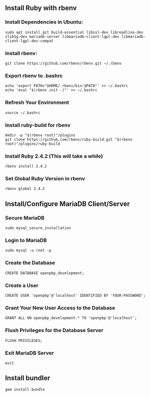 ## Install Ruby with rbenv
### Install Dependencies in Ubuntu:

```
sudo apt install git build-essential libssl-dev libreadline-dev zlib1g-dev mariadb-server libmariadb-client-lgpl-dev libmariadb-client-lgpl-dev-compat
```

### Install rbenv:
```
git clone https://github.com/rbenv/rbenv.git ~/.rbenv
```

### Export rbenv to .bashrc

```
echo 'export PATH="$HOME/.rbenv/bin:$PATH"' >> ~/.bashrc
echo 'eval "$(rbenv init -)"' >> ~/.bashrc
```

### Refresh Your Environment
```
source ~/.bashrc
```

### Install ruby-build for rbenv

```
mkdir -p "$(rbenv root)"/plugins
git clone https://github.com/rbenv/ruby-build.git "$(rbenv root)"/plugins/ruby-build
```

### Install Ruby 2.4.2 (This will take a while)

```
rbenv install 2.4.2
```

### Set Global Ruby Version in rbenv

```
rbenv global 2.4.2
```

## Install/Configure MariaDB Client/Server

### Secure MariaDB

```
sudo mysql_secure_installation
```

### Login to MariaDB

```
sudo mysql -u root -p
```

### Create the Database

```
CREATE DATABASE openpbp_development;
```

### Create a User

```
CREATE USER 'openpbp'@'localhost' IDENTIFIED BY 'YOUR-PASSWORD';
```

### Grant Your New User Access to the Database

```
GRANT ALL ON openpbp_development.* TO 'openpbp'@'localhost';
```

### Flush Privileges for the Database Server
```
FLUSH PRIVILEGES;
```

### Exit MariaDB Server

```
exit
```

## Install bundler
```
gem install bundle
```